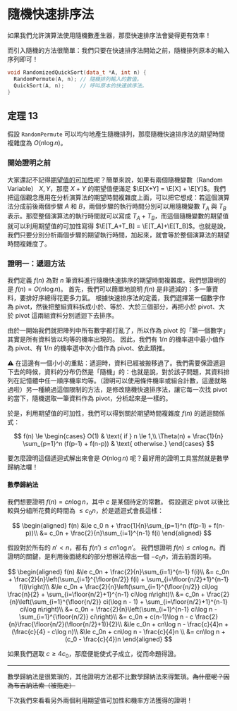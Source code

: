 # 隨機快速排序法

如果我們允許演算法使用隨機數產生器，那麼快速排序法會變得更有效率！

<!-- ## 隨機演算法

一般的確定性（deterministic）演算法 $\mathcal{A}(x)$，可以把它看成一個函數，其參數就是輸入的資料。
而一個使用隨機數產生器的演算法 $\mathcal{A}(x, r)$，我們可以把隨機數產生器的內容 $r$ 當作「額外的輸入參數」。
當演算法需要使用新的隨機數字的時候，就從這個額外的輸入抓取新的數字來使用。
通常在討論隨機演算法的時候，我們會假設產生出來的隨機數字 $r$ 的每一個位元（或每一個數值，依照計算模型而定）都是均勻分布的。

## 期望複雜度

在考慮使用隨機數產生器的時候，我們自然不會過於在意某幾個造成演算法執行時間過久的隨機數值。
而此時演算法的執行時間 $T(n)$，就會變成一個隨機變數。分析的時候，我們傾向於找出這個隨機演算法的 -->

而引入隨機的方法很簡單：我們只要在快速排序法開始之前，隨機排列原本的輸入序列即可！

```cpp
void RandomizedQuickSort(data_t *A, int n) {
  RandomPermute(A, n); // 隨機排列輸入的數值。
  QuickSort(A, n);     // 呼叫原本的快速排序法。
}
```

## 定理 13

假設 `RandomPermute` 可以均勻地產生隨機排列，那麼隨機快速排序法的期望時間複雜度為 $O(n\log n)$。

### 開始證明之前

大家還記不記得[期望值的可加性](https://zh.wikipedia.org/wiki/%E6%9C%9F%E6%9C%9B%E5%80%BC)呢？簡單來說，如果有兩個隨機變數（Random Variable） $X, Y$，那麼 $X+Y$ 的期望值便滿足
$\E[X+Y] = \E[X] + \E[Y]$。我們把這個觀念應用在分析演算法的期望時間複雜度上面，可以把它想成：若這個演算法分成前後兩個步驟 $A$ 和 $B$，兩個步驟的執行時間分別可以用隨機變數 $T_A$ 與 $T_B$ 表示。那麼整個演算法的執行時間就可以寫成 $T_A+T_B$，而這個隨機變數的期望值就可以利用期望值的可加性寫得 $\E[T_A+T_B] = \E[T_A]+\E[T_B]$。也就是說，我們只要分別分析兩個步驟的期望執行時間，加起來，就會等於整個演算法的期望時間複雜度了。


### 證明一：遞迴方法

我們定義 $f(n)$ 為對 $n$ 筆資料進行隨機快速排序的期望時間複雜度。我們想證明的是 $f(n) = O(n\log n)$。
首先，我們可以簡單地說明 $f(n)$ 是非遞減的：多一筆資料，要排好序總得花更多力氣。
根據快速排序法的定義，我們選擇第一個數字作為 pivot，然後把整組資料拆成小於、等於、大於三個部分，再把小於 pivot、大於 pivot 這兩組資料分別遞迴下去排序。

由於一開始我們就把陣列中所有數字都打亂了，所以作為 pivot 的「第一個數字」其實是所有資料皆以均等的機率出現的。
因此，我們有 $1/n$ 的機率選中最小值作為 pivot、有 $1/n$ 的機率選中次小值作為 pivot、依此類推。

⚠️ 在這邊有一個小小的重點：遞迴時，資料已經被搬移過了。我們需要保證遞迴下去的時候，資料的分布仍然是「隨機」的：也就是說，對於該子問題，其資料排列在記憶體中任一順序機率均等。（證明可以使用條件機率或組合計數，這邊就略過啦）另一種繞過這個限制的方法，是修改隨機快速排序法，讓它每一次找 pivot 的當下，隨機選取一筆資料作為 pivot，分析起來是一樣的。

於是，利用期望值的可加性，我們可以得到關於期望時間複雜度 $f(n)$ 的遞迴關係式：

$$
f(n) \le \begin{cases}
O(1) & \text{ if } n \le 1,\\
\Theta(n) + \frac{1}{n} \sum_{p=1}^n (f(p-1) + f(n-p)) & \text{ otherwise.}
\end{cases}
$$

要怎麼證明這個遞迴式解出來會是 $O(n\log n)$ 呢？最好用的證明工具當然就是數學歸納法囉！

#### 數學歸納法

我們想要證明 $f(n) = cn\log n$，其中 $c$ 是某個待定的常數。
假設選定 pivot 以後比較與分組所花費的時間為 $\le c_0n$，於是遞迴式會長這樣：

$$
\begin{aligned}
f(n) &\le c_0 n + \frac{1}{n}\sum_{p=1}^n (f(p-1) + f(n-p))\\
&= c_0n + \frac{2}{n}\sum_{i=1}^{n-1} f(i)
\end{aligned}
$$

假設對於所有的 $n' < n$，都有 $f(n') \le cn'\log n'$。
我們想證明 $f(n) \le cn\log n$。而證明的關鍵，是利用後面總和的部分想辦法榨出一個 $-c_0n$，消去前面的項。

$$
\begin{aligned}
f(n) &\le c_0n + \frac{2}{n}\sum_{i=1}^{n-1} f(i)\\
&= c_0n + \frac{2}{n}\left(\sum_{i=1}^{\floor{n/2}} f(i) + \sum_{i=\floor{n/2}+1}^{n-1} f(i)\right)\\
&\le c_0n + \frac{2}{n}\left(\sum_{i=1}^{\floor{n/2}} ci\log \frac{n}{2} + \sum_{i=\floor{n/2}+1}^{n-1} ci\log n\right)\\
&= c_0n + \frac{2}{n}\left(\sum_{i=1}^{\floor{n/2}} ci(\log n - 1) + \sum_{i=\floor{n/2}+1}^{n-1} ci\log n\right)\\
&= c_0n + \frac{2}{n}\left(\sum_{i=1}^{n-1} ci\log n - \sum_{i=1}^{\floor{n/2}} ci\right)\\
&= c_0n + c(n-1)\log n - c \frac{2}{n}\frac{\floor{n/2}(\floor{n/2}+1)}{2}\\
&\le c_0n + cn\log n - \frac{c}{4}n + (\frac{c}{4} - c\log n)\\
&\le c_0n + cn\log n - \frac{c}{4}n \\
&= cn\log n + (c_0 - \frac{c}{4})n
\end{aligned}
$$

如果我們選取 $c \ge 4c_0$，那麼便能使式子成立，從而命題得證。

-----

數學歸納法是很繁瑣的，其他證明方法都不比數學歸納法來得繁瑣。<s>為什麼呢？因為布吉納法索（被拖走）</s>

下次我們來看看另外兩個利用期望值可加性和機率方法獲得的證明！
